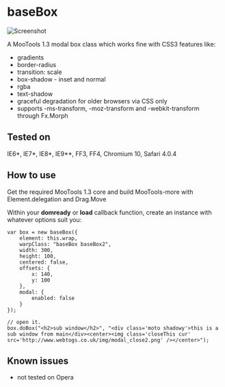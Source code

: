 baseBox
=======

![Screenshot](http://fragged.org/img/baseBoxSShot.jpg)

A MooTools 1.3 modal box class which works fine with CSS3 features like:
 - gradients
 - border-radius
 - transition: scale
 - box-shadow - inset and normal
 - rgba
 - text-shadow
 - graceful degradation for older browsers via CSS only
 - supports -ms-transform, -moz-transform and -webkit-transform through Fx.Morph

Tested on
---------
IE6*, IE7*, IE8*, IE9**, FF3, FF4, Chromium 10, Safari 4.0.4


How to use
----------

Get the required MooTools 1.3 core and build MooTools-more with Element.delegation and Drag.Move

Within your **domready** or **load** callback function, create an instance with whatever options suit you:

    var box = new baseBox({
        element: this.wrap,
        warpClass: "baseBox baseBox2",
        width: 300,
        height: 100,
        centered: false,
        offsets: {
            x: 140,
            y: 100
        },
        modal: {
            enabled: false
        }
    });

    // open it.
    box.doBox("<h2>sub window</h2>", "<div class='moto shadowy'>this is a sub window from main</div><center><img class='closeThis cur' src='http://www.webtogs.co.uk/img/modal_close2.png' /></center>");

Known issues
------------

- not tested on Opera